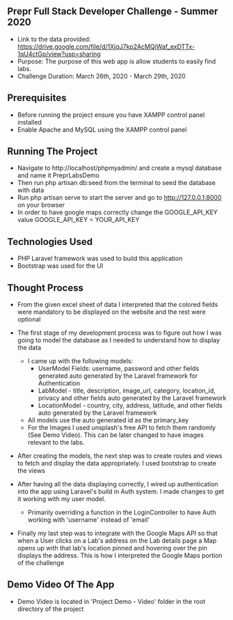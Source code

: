 ## Prepr Full Stack Developer Challenge - Summer 2020
 * Link to the data provided: https://drive.google.com/file/d/1XjqJ7kp2AcMQjWaf_exDTTx-1qU4ctGp/view?usp=sharing
 * Purpose: The purpose of this web app is allow students to easily find labs.
 * Challenge Duration: March 26th, 2020 - March 29th, 2020

## Prerequisites
* Before running the project ensure you have XAMPP control panel installed
* Enable Apache and MySQL using the XAMPP control panel

## Running The Project
* Navigate to http://localhost/phpmyadmin/ and create a mysql database and name it PreprLabsDemo
* Then run php artisan db:seed from the terminal to seed the database with data
* Run php artisan serve to start the server and go to http://127.0.0.1:8000 on your browser
* In order to have google maps correctly change the GOOGLE_API_KEY value GOOGLE_API_KEY = YOUR_API_KEY

## Technologies Used
* PHP Laravel framework was used to build this application
* Bootstrap was used for the UI 

## Thought Process
* From the given excel sheet of data I interpreted that the colored fields were mandatory to be displayed on the website and the rest were optional
* The first stage of my development process was to figure out how I was going to model the database as I needed to understand how to display the data
  * I came up with the following models: 
    * UserModel Fields: username, password and other fields generated auto generated by the Laravel framework for Authentication
    * LabModel - title, description, image_url, category, location_id, privacy and other fields auto generated by the Laravel framework 
    * LocationModel - country, city, address, latitude, and other fields auto generated by the Laravel framework
  * All models use the auto generated id as the primary_key
  * For the Images I used unsplash's free API to fetch them randomly (See Demo Video). This can be later changed to have images relevant to the labs.
* After creating the models, the next step was to create routes and views to fetch and display the data appropriately. I used bootstrap to create the views

* After having all the data displaying correctly, I wired up authentication into the app using Laravel's build in Auth system. I made changes to get it working with my user model.
  * Primarily overriding a function in the LoginController to have Auth working with 'username' instead of 'email' 
  
* Finally my last step was to integrate with the Google Maps API so that when a User clicks on a Lab's address on the Lab details page a Map opens up with that lab's location pinned and hovering over the pin displays the address. This is how I interpreted the Google Maps portion of the challenge  

## Demo Video Of The App
 * Demo Video is located in 'Project Demo - Video' folder in the root directory of the project
